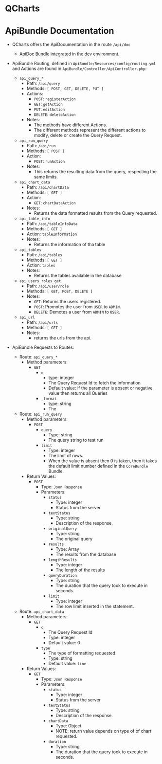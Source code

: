 QCharts
=============

ApiBundle Documentation
=======================

+ QCharts offers the ApiDocumentation in the route ```/api/doc```
    - ApiDoc Bundle integrated in the dev environment.

+ ApiBundle Routing, defined in ```ApiBundle/Resources/config/routing.yml``` and
Actions are found in ```ApiBundle/Controller/ApiController.php```:
    - ```api_query_*```
        - Path: ```/api/query```
        - Methods: ```[ POST, GET, DELETE, PUT ]```
        - Actions:
            + ```POST```: ```registerAction```
            + ```GET```: ```getAction```
            + ```PUT```: ```editAction```
            + ```DELETE```: ```deleteAction```
        - Notes:
            - The methods have different Actions.
            - The different methods represent the different actions to modify, delete or create the Query Request.
    - ```api_run_query```
        - Path: ```/api/run```
        - Methods: ```[ POST ]```
        - Action:
            + ```POST```: ```runAction```
        - Notes:
            - This returns the resulting data from the query, respecting the same limits.
    - ```api_chart_data```
        - Path: ```/api/chartData```
        - Methods: ```[ GET ]```
        - Action:
            + ```GET```: ```chartDataAction```
        - Notes:
            - Returns the data formatted results from the Query requested.
    - ```api_table_info```
        - Path: ```/api/tableInfoData```
        - Methods: ```[ GET ]```
        - Action: ```tableInformation```
        - Notes:
            - Returns the information of tha table
    - ```api_tables```
        - Path: ```/api/tables```
        - Methods: ```[ GET ]```
        - Action: ```tables```
        - Notes:
            - Returns the tables available in the database
    - ```api_users_roles_get```
        - Path: ```/api/user/role```
        - Methods: ```[ GET, POST, DELETE ]```
        - Notes:
            - ```GET```: Returns the users registered.
            - ```POST```: Promotes the user from ```USER``` to ```ADMIN```.
            - ```DELETE```: Demotes a user from ```ADMIN``` to ```USER```.
    - ```api_url```
        - Path: ```/api/urls```
        - Methods: ```[ GET ]```
        - Notes:
            - returns the urls from the api.
+ ApiBundle Requests to Routes:
    - Route: ```api_query_*```
        - Method parameters:
            + ```GET```
                + ```q```
                    - type: integer
                    - The Query Request Id to fetch the information
                    - Default value: if the parameter is absent or negative value then returns all Queries
                + ```_format```
                    - type: string
                    - The 
    - Route: ```api_run_query```
        - Method parameters:
            + ```POST```
                + ```query```
                    - Type: string
                    - The query string to test run
                + ```limit```
                    - Type: integer
                    - The limit of rows.
                    - When the value is absent then 0 is taken, then it takes the 
                    default limit number defined in the ```CoreBundle``` Bundle.
        - Return Values:
            + ```POST```
                - Type: ```Json Response```
                - Parameters:
                    + ```status```
                        - Type: integer
                        - Status from the server
                    + ```textStatus```
                        - Type: string
                        - Description of the response.
                    + ```originalQuery```
                        - Type: string
                        - The original query
                    + ```results```
                        - Type: Array
                        - The results from the database
                    + ```lengthResults```
                        - Type: integer
                        - The length of the results
                    + ```queryDuration```
                        - Type: string
                        - The duration that the query took to execute in seconds.
                    + ```limit```
                        - Type: integer
                        - The row limit inserted in the statement.
    - Route: ```api_chart_data```
        - Method parameters:
            + ```GET```
                + ```q```
                    - The Query Request Id
                    - Type: integer
                    - Default value: 0
                + ```type```
                    - The type of formatting requested
                    - Type: string
                    - Default value: ```line```
        - Return Values:
            + ```GET```
                - Type: ```Json Response```
                - Parameters:
                    + ```status```
                        - Type: integer
                        - Status from the server
                    + ```textStatus```
                        - Type: string
                        - Description of the response.
                    + ```chartData```
                        - Type: Object
                        - NOTE: return value depends on type of of chart requested.
                    + ```duration```
                        - Type: string
                        - The duration that the query took to execute in seconds.